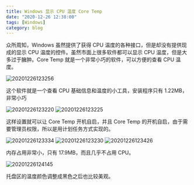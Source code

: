 ```yaml
---
title: Windows 显示 CPU 温度 Core Temp
date: "2020-12-26 12:38:00"
tags: [Windows]
category: blog
---
```

众所周知，Windows 虽然提供了获得 CPU 温度的各种接口，但是却没有提供现成的显示 CPU 温度的控件。虽然市面上很多软件都可以显示 CPU 温度，但是大多过于臃肿。Core Temp 就是一个非常小巧的软件，可以方便的查看 CPU 温度。

<!-- more -->

![20201226123256](//static.nykz.org/blog/images/2020-12-26/20201226123256.avif "candark")

这个软件就是一个查看 CPU 基础信息和温度的小工具，安装程序只有 1.22MB，非常小巧

![20201226123220](//static.nykz.org/blog/images/2020-12-26/20201226123220.avif "candark")
![20201226123225](//static.nykz.org/blog/images/2020-12-26/20201226123225.avif "candark")

这样设置就可以让 Core Temp 开机自启，并且 Core Temp 的开机自启，由于需要管理员权限，所以是用计划任务方式实现的。

![20201226123334](//static.nykz.org/blog/images/2020-12-26/20201226123334.avif "candark")
![20201226123230](//static.nykz.org/blog/images/2020-12-26/20201226123230.avif "candark")
![20201226123426](//static.nykz.org/blog/images/2020-12-26/20201226123426.avif "candark")

内存占用非常小，只有 17.9MB，而且几乎不占用 CPU。

![20201226124145](//static.nykz.org/blog/images/2020-12-26/20201226124145.avif "candark")

托盘区的温度颜色调整成黑色之后也比较美观。

